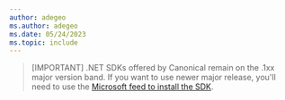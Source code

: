 ```yaml
---
author: adegeo
ms.author: adegeo
ms.date: 05/24/2023
ms.topic: include
---
```


> [IMPORTANT]
> .NET SDKs offered by Canonical remain on the .1xx major version band. If you want to use newer major release, you'll need to use the [Microsoft feed to install the SDK](../linux-ubuntu.md#register-the-microsoft-package-repository).

